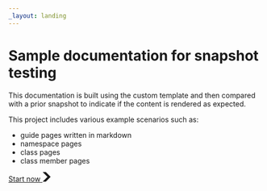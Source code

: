 ```yaml
---
_layout: landing
---
```


# Sample documentation for snapshot testing

This documentation is built using the custom template and then compared with a prior snapshot to indicate if the content is rendered as expected.

This project includes various example scenarios such as:
- guide pages written in markdown
- namespace pages
- class pages
- class member pages

<a class="govuk-button govuk-button--start" href="guide/introduction.md" role="button" draggable="false" data-module="govuk-button">
  Start now
  <svg class="govuk-button__start-icon" xmlns="http://www.w3.org/2000/svg" width="17.5" height="19" viewBox="0 0 33 40" aria-hidden="true" focusable="false">
    <path fill="currentColor" d="M0 0h13l20 20-20 20H0l20-20z" />
  </svg>
</a>
